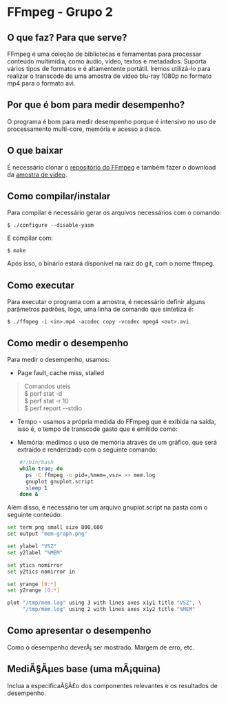 # FFmpeg - Grupo 2

## O que faz? Para que serve?
FFmpeg é uma coleção de bibliotecas e ferramentas para processar conteúdo multimídia, como áudio, vídeo, textos e metadados. Suporta vários tipos de formatos e é altamentente portátil. Iremos utilizá-lo para realizar o transcode de uma amostra de vídeo blu-ray 1080p no formato mp4 para o formato avi.

## Por que é bom para medir desempenho?
O programa é bom para medir desempenho porque é intensivo no uso de processamento multi-core, memória e acesso a disco. 

## O que baixar
É necessário clonar o [repositório do FFmpeg](https://github.com/FFmpeg/FFmpeg) e também fazer o download da [amostra de vídeo](http://downloads.dvdloc8.com/trailers/divxdigest/bourne_ultimatum_trailer.zip).

## Como compilar/instalar
Para compilar é necessário gerar os arquivos necessários com o comando:

	$ ./configure --disable-yasm
E compilar com:

	$ make

Após isso, o binário estará disponível na raiz do git, com o nome ffmpeg.
    
## Como executar
Para executar o programa com a amostra, é necessário definir alguns parâmetros padrões, logo, uma linha de comando que sintetiza é:
	
    $ ./ffmpeg -i <in>.mp4 -acodec copy -vcodec mpeg4 <out>.avi
    
## Como medir o desempenho
Para medir o desempenho, usamos:

* Page fault, cache miss, stalled
> Comandos uteis  
> $ perf stat -d  
> $ perf stat -r 10  
> $ perf report --stdio

* Tempo - usamos a própria medida do FFmpeg que é exibida na saída, isso é, o tempo de transcode gasto que é emitido como:
	
    
    
* Memória: medimos o uso de memória através de um gráfico, que será extraído e renderizado com o seguinte comando:
```sh
    #!/bin/bash
	while true; do
      ps -C ffmpeg -o pid=,%mem=,vsz= >> mem.log
      gnuplot gnuplot.script
      sleep 1
	done &
```
Além disso, é necessário ter um arquivo gnuplot.script na pasta com o seguinte conteúdo:
```sh
set term png small size 800,600
set output "mem-graph.png"

set ylabel "VSZ"
set y2label "%MEM"

set ytics nomirror
set y2tics nomirror in

set yrange [0:*]
set y2range [0:*]

plot "/tmp/mem.log" using 3 with lines axes x1y1 title "VSZ", \
     "/tmp/mem.log" using 2 with lines axes x1y2 title "%MEM"
```

## Como apresentar o desempenho
Como o desempenho deverÃ¡ ser mostrado. Margem de erro, etc. 
## MediÃ§Ãµes base (uma mÃ¡quina)
Inclua a especificaÃ§Ã£o dos componentes relevantes e os resultados de desempenho.
